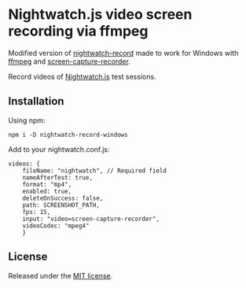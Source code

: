 # Nightwatch.js video screen recording via ffmpeg
Modified version of [nightwatch-record](https://github.com/imarenco/nightwatch-record) made to work for Windows with [ffmpeg](https://www.ffmpeg.org/) and [screen-capture-recorder](https://github.com/rdp/screen-capture-recorder-to-video-windows-free).

Record videos of [Nightwatch.js](http://nightwatchjs.org/) test sessions.

## Installation

Using npm:
```
npm i -D nightwatch-record-windows
```

Add to your nightwatch.conf.js:
```
videos: {
    fileName: "nightwatch", // Required field
    nameAfterTest: true,
    format: "mp4",
    enabled: true,
    deleteOnSuccess: false,
    path: SCREENSHOT_PATH,
    fps: 15,
    input: "video=screen-capture-recorder",
    videoCodec: "mpeg4"
    }
```

## License
Released under the [MIT license](https://opensource.org/licenses/MIT).